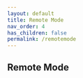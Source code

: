 ```yaml
---
layout: default
title: Remote Mode
nav_order: 4
has_children: false
permalink: /remotemode
---
```


## Remote Mode

